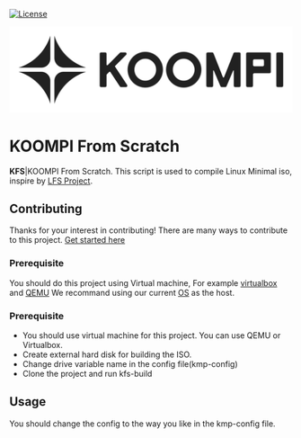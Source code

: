[![License](https://img.shields.io/crates/l/iced.svg)](https://github.com/koompi/os-kfs/blob/main/LICENSE)

![KOOMPI OS ](/images/Koompi-Black.png)


KOOMPI From Scratch
=========================================

<b>KFS</b>|KOOMPI From Scratch. This script is used to compile Linux Minimal iso, inspire by [LFS Project](http://www.linuxfromscratch.org/lfs/).

## Contributing
Thanks for your interest in contributing! There are many ways to contribute to this project. [Get started here](CONTRIBUTING.md)

### Prerequisite
You should do this project using Virtual machine, For example [virtualbox](https://www.virtualbox.org/) and [QEMU](https://computingforgeeks.com/complete-installation-of-kvmqemu-and-virt-manager-on-arch-linux-and-manjaro/)
We recommand using our current [OS](https://www.koompi.org/) as the host. 

### Prerequisite
- You should use virtual machine for this project. You can use QEMU or Virtualbox.
- Create external hard disk for building the ISO.
- Change drive variable name in the config file(kmp-config)
- Clone the project and run kfs-build

## Usage
You should change the config to the way you like in the kmp-config file.
